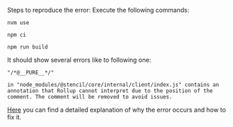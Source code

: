Steps to reproduce the error:
Execute the following commands:
```
nvm use

npm ci

npm run build
```

It should show several errors like to following one:
```
"/*@__PURE__*/"

in "node_modules/@stencil/core/internal/client/index.js" contains an annotation that Rollup cannot interpret due to the position of the comment. The comment will be removed to avoid issues.
```

[Here](https://github.com/intlify/vue-i18n-next/issues/1599) you can find a detailed explanation of why the error occurs and how to fix it.
